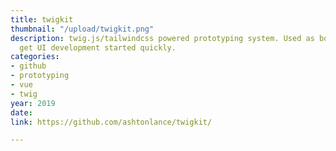 ```yaml
---
title: twigkit
thumbnail: "/upload/twigkit.png"
description: twig.js/tailwindcss powered prototyping system. Used as boilerplate to
  get UI development started quickly.
categories:
- github
- prototyping
- vue
- twig
year: 2019
date: 
link: https://github.com/ashtonlance/twigkit/

---
```

